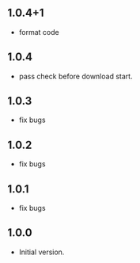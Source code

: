 ## 1.0.4+1
* format code

## 1.0.4
* pass check before download start.

## 1.0.3
* fix bugs

## 1.0.2
* fix bugs

## 1.0.1
* fix bugs

## 1.0.0

- Initial version.

